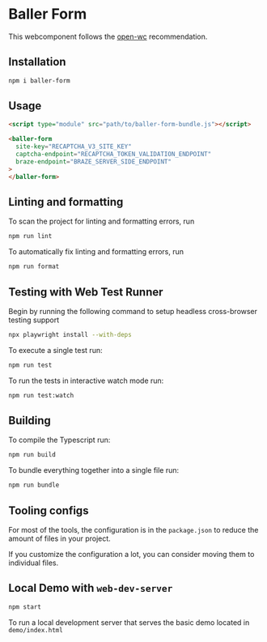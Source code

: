 # Baller Form

This webcomponent follows the [open-wc](https://github.com/open-wc/open-wc) recommendation.

## Installation

```bash
npm i baller-form
```

## Usage

```html
<script type="module" src="path/to/baller-form-bundle.js"></script>

<baller-form 
  site-key="RECAPTCHA_V3_SITE_KEY" 
  captcha-endpoint="RECAPTCHA_TOKEN_VALIDATION_ENDPOINT"
  braze-endpoint="BRAZE_SERVER_SIDE_ENDPOINT"
>
</baller-form>
```

## Linting and formatting

To scan the project for linting and formatting errors, run

```bash
npm run lint
```

To automatically fix linting and formatting errors, run

```bash
npm run format
```

## Testing with Web Test Runner

Begin by running the following command to setup headless cross-browser testing support

```bash
npx playwright install --with-deps
```

To execute a single test run:

```bash
npm run test
```

To run the tests in interactive watch mode run:

```bash
npm run test:watch
```

## Building

To compile the Typescript run:

```bash
npm run build
```

To bundle everything together into a single file run:

```bash
npm run bundle
```

## Tooling configs

For most of the tools, the configuration is in the `package.json` to reduce the amount of files in your project.

If you customize the configuration a lot, you can consider moving them to individual files.

## Local Demo with `web-dev-server`

```bash
npm start
```

To run a local development server that serves the basic demo located in `demo/index.html`
